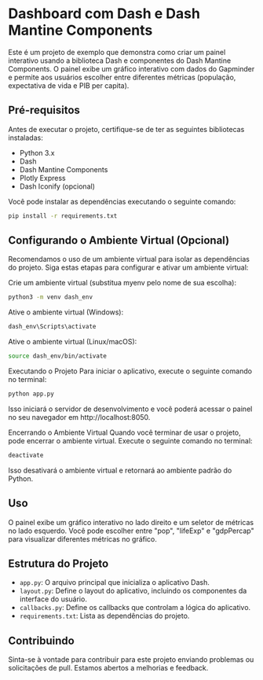 # Dashboard com Dash e Dash Mantine Components

Este é um projeto de exemplo que demonstra como criar um painel interativo usando a biblioteca Dash e componentes do Dash Mantine Components. O painel exibe um gráfico interativo com dados do Gapminder e permite aos usuários escolher entre diferentes métricas (população, expectativa de vida e PIB per capita).

## Pré-requisitos

Antes de executar o projeto, certifique-se de ter as seguintes bibliotecas instaladas:

- Python 3.x
- Dash
- Dash Mantine Components
- Plotly Express
- Dash Iconify (opcional)

Você pode instalar as dependências executando o seguinte comando:

```bash 
pip install -r requirements.txt 
```

## Configurando o Ambiente Virtual (Opcional)
Recomendamos o uso de um ambiente virtual para isolar as dependências do projeto. Siga estas etapas para configurar e ativar um ambiente virtual:

Crie um ambiente virtual (substitua myenv pelo nome de sua escolha):

```bash 
python3 -m venv dash_env
```
Ative o ambiente virtual (Windows):

```bash 
dash_env\Scripts\activate
```
Ative o ambiente virtual (Linux/macOS):

```bash 
source dash_env/bin/activate
```
Executando o Projeto
Para iniciar o aplicativo, execute o seguinte comando no terminal:

```bash 
python app.py
```

Isso iniciará o servidor de desenvolvimento e você poderá acessar o painel no seu navegador em http://localhost:8050.

Encerrando o Ambiente Virtual
Quando você terminar de usar o projeto, pode encerrar o ambiente virtual. Execute o seguinte comando no terminal:
```bash 
deactivate
```
Isso desativará o ambiente virtual e retornará ao ambiente padrão do Python.

## Uso
O painel exibe um gráfico interativo no lado direito e um seletor de métricas no lado esquerdo. Você pode escolher entre "pop", "lifeExp" e "gdpPercap" para visualizar diferentes métricas no gráfico.

## Estrutura do Projeto
- `app.py`: O arquivo principal que inicializa o aplicativo Dash.
- `layout.py`: Define o layout do aplicativo, incluindo os componentes da interface do usuário.
- `callbacks.py`: Define os callbacks que controlam a lógica do aplicativo.
- `requirements.txt`: Lista as dependências do projeto.

## Contribuindo
Sinta-se à vontade para contribuir para este projeto enviando problemas ou solicitações de pull. Estamos abertos a melhorias e feedback.
